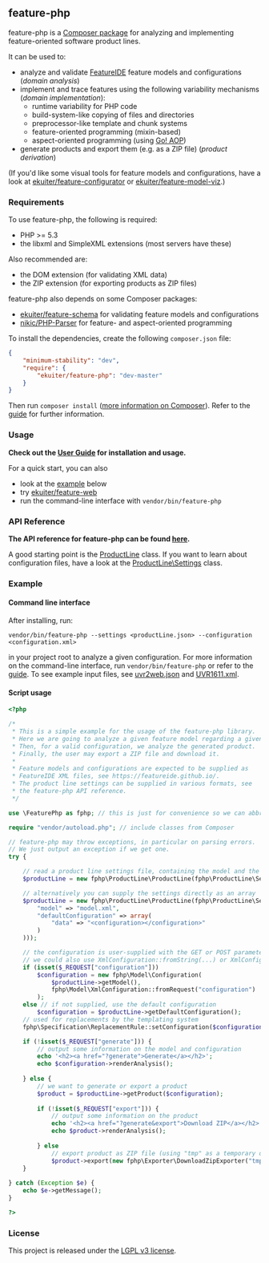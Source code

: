 ## feature-php

feature-php is a [Composer
package](https://packagist.org/packages/ekuiter/feature-php) for analyzing and
implementing feature-oriented software product lines.

It can be used to:

- analyze and validate [FeatureIDE](https://featureide.github.io/) feature
  models and configurations (*domain analysis*)
- implement and trace features using the following variability mechanisms
  (*domain implementation*):
  - runtime variability for PHP code
  - build-system-like copying of files and directories
  - preprocessor-like template and chunk systems
  - feature-oriented programming (mixin-based)
  - aspect-oriented programming (using [Go!
    AOP](https://github.com/goaop/framework))
- generate products and export them (e.g. as a ZIP file) (*product derivation*)

(If you'd like some visual tools for feature models and configurations, have a
look at
[ekuiter/feature-configurator](https://github.com/ekuiter/feature-configurator)
or [ekuiter/feature-model-viz](https://github.com/ekuiter/feature-model-viz).)

### Requirements

To use feature-php, the following is required:

- PHP >= 5.3
- the libxml and SimpleXML extensions (most servers have these)

Also recommended are:

- the DOM extension (for validating XML data)
- the ZIP extension (for exporting products as ZIP files)

feature-php also depends on some Composer packages:

- [ekuiter/feature-schema](https://github.com/ekuiter/feature-schema) for
  validating feature models and configurations
- [nikic/PHP-Parser](https://github.com/nikic/PHP-Parser) for feature- and
  aspect-oriented programming
  
To install the dependencies, create the following `composer.json` file:

```json
{
    "minimum-stability": "dev",
    "require": {
        "ekuiter/feature-php": "dev-master"
    }
}
```

Then run `composer install` ([more information on
Composer](https://getcomposer.org/)). Refer to the [guide](GUIDE.md) for further
information.

### Usage

**Check out the [User Guide](GUIDE.md) for installation and usage.**

For a quick start, you can also

- look at the [example](#example) below
- try [ekuiter/feature-web](https://github.com/ekuiter/feature-web)
- run the command-line interface with `vendor/bin/feature-php`

### API Reference

**The API reference for feature-php can be found
[here](http://ekuiter.github.io/feature-php).**

A good starting point is the
[ProductLine](http://ekuiter.github.io/feature-php/classes/FeaturePhp.ProductLine.ProductLine.html)
class. If you want to learn about configuration files, have a look at the
[ProductLine\Settings](http://ekuiter.github.io/feature-php/classes/FeaturePhp.ProductLine.Settings.html)
class.

### Example

#### Command line interface

After installing, run:

```
vendor/bin/feature-php --settings <productLine.json> --configuration <configuration.xml>
```

in your project root to analyze a given configuration. For more information on
the command-line interface, run `vendor/bin/feature-php` or refer to the
[guide](GUIDE.md). To see example input files, see
[uvr2web.json](https://github.com/ekuiter/uvr2web-spl/blob/master/spl/uvr2web.json)
and
[UVR1611.xml](https://github.com/ekuiter/uvr2web-spl/blob/master/spl/UVR1611.xml).

#### Script usage

```php
<?php

/*
 * This is a simple example for the usage of the feature-php library.
 * Here we are going to analyze a given feature model regarding a given configuration.
 * Then, for a valid configuration, we analyze the generated product.
 * Finally, the user may export a ZIP file and download it.
 * 
 * Feature models and configurations are expected to be supplied as
 * FeatureIDE XML files, see https://featureide.github.io/.
 * The product line settings can be supplied in various formats, see
 * the feature-php API reference.
 */

use \FeaturePhp as fphp; // this is just for convenience so we can abbreviate the prefix "FeaturePhp\" below

require "vendor/autoload.php"; // include classes from Composer

// feature-php may throw exceptions, in particular on parsing errors.
// We just output an exception if we get one.
try {

    // read a product line settings file, containing the model and the default configuration
    $productLine = new fphp\ProductLine\ProductLine(fphp\ProductLine\Settings::fromFile("config.json"));

    // alternatively you can supply the settings directly as an array
    $productLine = new fphp\ProductLine\ProductLine(fphp\ProductLine\Settings::fromArray(array(
        "model" => "model.xml",
        "defaultConfiguration" => array(
            "data" => "<configuration></configuration>"
        )
    )));

    // the configuration is user-supplied with the GET or POST parameter "configuration"
    // we could also use XmlConfiguration::fromString(...) or XmlConfiguration::fromFile(...)
    if (isset($_REQUEST["configuration"]))
        $configuration = new fphp\Model\Configuration(
            $productLine->getModel(),
            fphp\Model\XmlConfiguration::fromRequest("configuration")
        );
    else // if not supplied, use the default configuration
        $configuration = $productLine->getDefaultConfiguration();
    // used for replacements by the templating system
    fphp\Specification\ReplacementRule::setConfiguration($configuration);

    if (!isset($_REQUEST["generate"])) {
        // output some information on the model and configuration
        echo '<h2><a href="?generate">Generate</a></h2>';
        echo $configuration->renderAnalysis();
        
    } else {
        // we want to generate or export a product
        $product = $productLine->getProduct($configuration);
        
        if (!isset($_REQUEST["export"])) {
            // output some information on the product
            echo '<h2><a href="?generate&export">Download ZIP</a></h2>';
            echo $product->renderAnalysis();
            
        } else
            // export product as ZIP file (using "tmp" as a temporary directory)
            $product->export(new fphp\Exporter\DownloadZipExporter("tmp"));
    }
    
} catch (Exception $e) {
    echo $e->getMessage();
}

?>
```

### License

This project is released under the [LGPL v3 license](LICENSE.txt).
